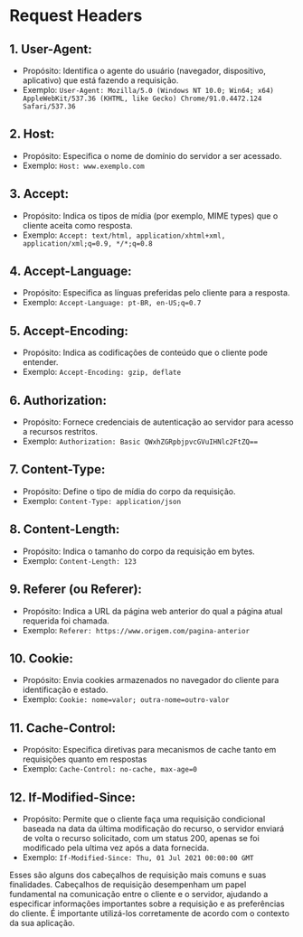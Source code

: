 # Request Headers

## **1. User-Agent:**
   - Propósito: Identifica o agente do usuário (navegador, dispositivo, aplicativo) que está fazendo a requisição.
   - Exemplo: `User-Agent: Mozilla/5.0 (Windows NT 10.0; Win64; x64) AppleWebKit/537.36 (KHTML, like Gecko) Chrome/91.0.4472.124 Safari/537.36`

## **2. Host:**
   - Propósito: Especifica o nome de domínio do servidor a ser acessado.
   - Exemplo: `Host: www.exemplo.com`

## **3. Accept:**
   - Propósito: Indica os tipos de mídia (por exemplo, MIME types) que o cliente aceita como resposta.
   - Exemplo: `Accept: text/html, application/xhtml+xml, application/xml;q=0.9, */*;q=0.8`

## **4. Accept-Language:**
   - Propósito: Especifica as línguas preferidas pelo cliente para a resposta.
   - Exemplo: `Accept-Language: pt-BR, en-US;q=0.7`

## **5. Accept-Encoding:**
   - Propósito: Indica as codificações de conteúdo que o cliente pode entender.
   - Exemplo: `Accept-Encoding: gzip, deflate`

## **6. Authorization:**
   - Propósito: Fornece credenciais de autenticação ao servidor para acesso a recursos restritos.
   - Exemplo: `Authorization: Basic QWxhZGRpbjpvcGVuIHNlc2FtZQ==`

## **7. Content-Type:**
   - Propósito: Define o tipo de mídia do corpo da requisição.
   - Exemplo: `Content-Type: application/json`

## **8. Content-Length:**
   - Propósito: Indica o tamanho do corpo da requisição em bytes.
   - Exemplo: `Content-Length: 123`

## **9. Referer (ou Referer):**
   - Propósito: Indica a URL da página web anterior do qual a página atual requerida foi chamada.
   - Exemplo: `Referer: https://www.origem.com/pagina-anterior`

## **10. Cookie:**
   - Propósito: Envia cookies armazenados no navegador do cliente para identificação e estado.
   - Exemplo: `Cookie: nome=valor; outra-nome=outro-valor`

## **11. Cache-Control:**
   - Propósito: Especifica diretivas para mecanismos de cache tanto em requisições quanto em respostas
   - Exemplo: `Cache-Control: no-cache, max-age=0`

## **12. If-Modified-Since:**
   - Propósito: Permite que o cliente faça uma requisição condicional baseada na data da última modificação do recurso, o servidor enviará de volta o recurso solicitado, com um status 200, apenas se foi modificado pela ultima vez após a data fornecida.
   - Exemplo: `If-Modified-Since: Thu, 01 Jul 2021 00:00:00 GMT`

Esses são alguns dos cabeçalhos de requisição mais comuns e suas finalidades. Cabeçalhos de requisição desempenham um papel fundamental na comunicação entre o cliente e o servidor, ajudando a especificar informações importantes sobre a requisição e as preferências do cliente. É importante utilizá-los corretamente de acordo com o contexto da sua aplicação.
